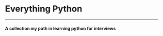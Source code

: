 # Everything Python
-------------------

#### A collection my path in learning python for interviews 
